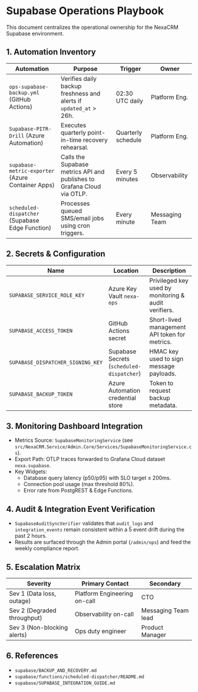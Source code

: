 # Supabase Operations Playbook

This document centralizes the operational ownership for the NexaCRM Supabase environment.

## 1. Automation Inventory

| Automation | Purpose | Trigger | Owner |
| --- | --- | --- | --- |
| `ops-supabase-backup.yml` (GitHub Actions) | Verifies daily backup freshness and alerts if `updated_at` &gt; 26h. | 02:30 UTC daily | Platform Eng. |
| `Supabase-PITR-Drill` (Azure Automation) | Executes quarterly point-in-time recovery rehearsal. | Quarterly schedule | Platform Eng. |
| `supabase-metric-exporter` (Azure Container Apps) | Calls the Supabase metrics API and publishes to Grafana Cloud via OTLP. | Every 5 minutes | Observability |
| `scheduled-dispatcher` (Supabase Edge Function) | Processes queued SMS/email jobs using cron triggers. | Every minute | Messaging Team |

## 2. Secrets & Configuration

| Name | Location | Description |
| --- | --- | --- |
| `SUPABASE_SERVICE_ROLE_KEY` | Azure Key Vault `nexa-ops` | Privileged key used by monitoring & audit verifiers. |
| `SUPABASE_ACCESS_TOKEN` | GitHub Actions secret | Short-lived management API token for metrics. |
| `SUPABASE_DISPATCHER_SIGNING_KEY` | Supabase Secrets (`scheduled-dispatcher`) | HMAC key used to sign message payloads. |
| `SUPABASE_BACKUP_TOKEN` | Azure Automation credential store | Token to request backup metadata. |

## 3. Monitoring Dashboard Integration

- Metrics Source: `SupabaseMonitoringService` (see `src/NexaCRM.Service/Admin.Core/Services/SupabaseMonitoringService.cs`).
- Export Path: OTLP traces forwarded to Grafana Cloud dataset `nexa.supabase`.
- Key Widgets:
  - Database query latency (p50/p95) with SLO target &le; 200ms.
  - Connection pool usage (max threshold 80%).
  - Error rate from PostgREST & Edge Functions.

## 4. Audit & Integration Event Verification

- `SupabaseAuditSyncVerifier` validates that `audit_logs` and `integration_events` remain consistent within a 5 event drift during the past 2 hours.
- Results are surfaced through the Admin portal (`/admin/ops`) and feed the weekly compliance report.

## 5. Escalation Matrix

| Severity | Primary Contact | Secondary |
| --- | --- | --- |
| Sev 1 (Data loss, outage) | Platform Engineering on-call | CTO |
| Sev 2 (Degraded throughput) | Observability on-call | Messaging Team lead |
| Sev 3 (Non-blocking alerts) | Ops duty engineer | Product Manager |

## 6. References

- `supabase/BACKUP_AND_RECOVERY.md`
- `supabase/functions/scheduled-dispatcher/README.md`
- `supabase/SUPABASE_INTEGRATION_GUIDE.md`

